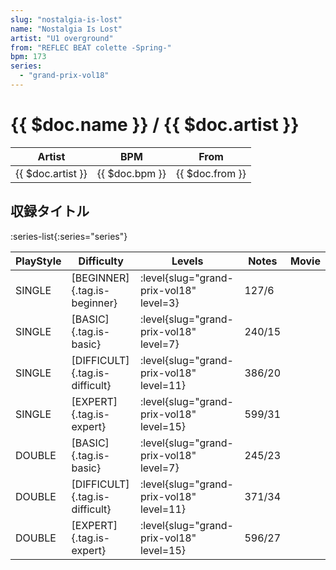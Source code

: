 ```yaml
---
slug: "nostalgia-is-lost"
name: "Nostalgia Is Lost"
artist: "U1 overground"
from: "REFLEC BEAT colette -Spring-"
bpm: 173
series:
  - "grand-prix-vol18"
---
```


# {{ $doc.name }} / {{ $doc.artist }}

|Artist|BPM|From|
|------|---|----|
|{{ $doc.artist }}|{{ $doc.bpm }}|{{ $doc.from }}|

## 収録タイトル

:series-list{:series="series"}

|PlayStyle|Difficulty|Levels|Notes|Movie|
|---------|----------|------|-----|-----|
|SINGLE|[BEGINNER]{.tag.is-beginner}|<div class="field is-grouped is-grouped-multiline"> :level{slug="grand-prix-vol18" level=3}</div>|127/6||
|SINGLE|[BASIC]{.tag.is-basic}|<div class="field is-grouped is-grouped-multiline"> :level{slug="grand-prix-vol18" level=7}</div>|240/15||
|SINGLE|[DIFFICULT]{.tag.is-difficult}|<div class="field is-grouped is-grouped-multiline"> :level{slug="grand-prix-vol18" level=11}</div>|386/20||
|SINGLE|[EXPERT]{.tag.is-expert}|<div class="field is-grouped is-grouped-multiline"> :level{slug="grand-prix-vol18" level=15}</div>|599/31||
|DOUBLE|[BASIC]{.tag.is-basic}|<div class="field is-grouped is-grouped-multiline"> :level{slug="grand-prix-vol18" level=7}</div>|245/23||
|DOUBLE|[DIFFICULT]{.tag.is-difficult}|<div class="field is-grouped is-grouped-multiline"> :level{slug="grand-prix-vol18" level=11}</div>|371/34||
|DOUBLE|[EXPERT]{.tag.is-expert}|<div class="field is-grouped is-grouped-multiline"> :level{slug="grand-prix-vol18" level=15}</div>|596/27||
